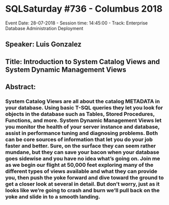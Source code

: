 # SQLSaturday #736 - Columbus 2018
Event Date: 28-07-2018 - Session time: 14:45:00 - Track: Enterprise Database Administration  Deployment
## Speaker: Luis Gonzalez
## Title: Introduction to System Catalog Views and System Dynamic Management Views
## Abstract:
### System Catalog Views are all about the catalog METADATA in your database. Using basic T-SQL queries they let you look for objects in the database such as Tables, Stored Procedures, Functions, and more. System Dynamic Management Views let you monitor the health of your server instance and database, assist in performance tuning and diagnosing problems. Both can be core sources of information that let you do your job faster and better. Sure, on the surface they can seem rather mundane, but they can save your bacon when your database goes sidewise and you have no idea what’s going on. Join me as we begin our flight at 50,000 feet exploring many of the different types of views available and what they can provide you, then push the yoke forward and dive toward the ground to get a closer look at several in detail. But don’t worry, just as it looks like we’re going to crash and burn we’ll pull back on the yoke and slide in to a smooth landing.
